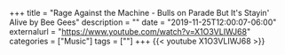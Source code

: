 +++
title = "Rage Against the Machine - Bulls on Parade But It's Stayin' Alive by Bee Gees"
description = ""
date = "2019-11-25T12:00:07-06:00"
externalurl = "https://www.youtube.com/watch?v=X1O3VLIWJ68"
categories = ["Music"]
tags = [""]
+++
{{< youtube X1O3VLIWJ68 >}}
